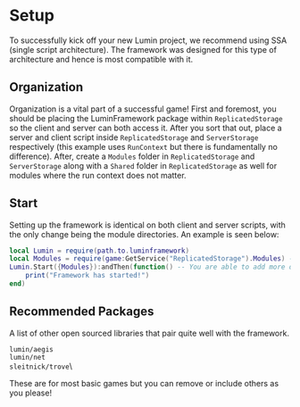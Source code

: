 # Setup

To successfully kick off your new Lumin project, we recommend using SSA (single script architecture). The framework was designed for this type of architecture and hence is most compatible with it.

## Organization

Organization is a vital part of a successful game! First and foremost, you should be placing the LuminFramework package within `ReplicatedStorage` so the client and server can both access it. After you sort that out, place a server and client script inside `ReplicatedStorage` and `ServerStorage` respectively (this example uses `RunContext` but there is fundamentally no difference). After, create a `Modules` folder in `ReplicatedStorage` and `ServerStorage` along with a `Shared` folder in `ReplicatedStorage` as well for modules where the run context does not matter.

## Start

Setting up the framework is identical on both client and server scripts, with the only change being the module directories. An example is seen below:

```lua
local Lumin = require(path.to.luminframework)
local Modules = require(game:GetService("ReplicatedStorage").Modules) -- Points to Shared, Client or Server modules
Lumin.Start({Modules}):andThen(function() -- You are able to add more directories to the table in Start
    print("Framework has started!")
end)
```

## Recommended Packages

A list of other open sourced libraries that pair quite well with the framework.

`lumin/aegis`\
`lumin/net`\
`sleitnick/trove`\

These are for most basic games but you can remove or include others as you please!